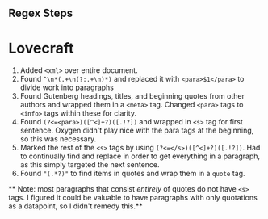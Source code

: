 ## Regex Steps
# Lovecraft

1. Added `<xml>` over entire document.
2. Found `^\n*(.+\n(?:.+\n)*)` and replaced it with `<para>$1</para>` to divide work into paragraphs
3. Found Gutenberg headings, titles, and beginning quotes from other authors and wrapped them in a `<meta>` tag. Changed `<para>` tags to `<info>` tags within these for clarity.
4. Found `(?<=<para>)([^<]+?)([.!?])` and wrapped in `<s>` tag for first sentence. Oxygen didn't play nice with the para tags at the beginning, so this was necessary.
5. Marked the rest of the `<s>` tags by using `(?<=</s>)([^<]+?)([.!?])`. Had to continually find and replace in order to get everything in a paragraph, as this simply targeted the next sentence.
6. Found `"(.*?)"` to find items in quotes and wrap them in a `quote` tag.

** Note: most paragraphs that consist *entirely* of quotes do not have `<s>` tags. I figured it could be valuable to have paragraphs with only quotations as a datapoint, so I didn't remedy this.**
